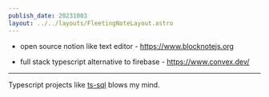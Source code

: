 ```yaml
---
publish_date: 20231003    
layout: ../../layouts/FleetingNoteLayout.astro
---
```

- open source notion like text editor - https://www.blocknotejs.org

- full stack typescript alternative to firebase - https://www.convex.dev/

---

Typescript projects like [ts-sql](https://github.com/codemix/ts-sql) blows my mind. 